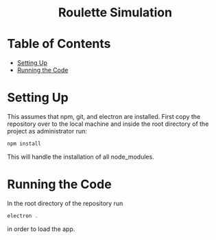<h1 align="center">Roulette Simulation</h1>


# Table of Contents

- [Setting Up](#setting-up)
- [Running the Code](#running-the-code)


# Setting Up

This assumes that npm, git, and electron are installed. First copy the repository over to the local machine and inside the root directory of the project as administrator run:
```js
npm install
```
This will handle the installation of all node_modules.


# Running the Code

In the root directory of the repository run
```js
electron .
```
in order to load the app.

